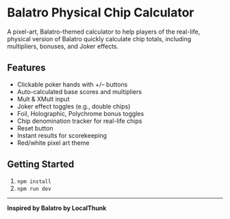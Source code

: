 # Balatro Physical Chip Calculator

A pixel-art, Balatro-themed calculator to help players of the real-life, physical version of Balatro quickly calculate chip totals, including multipliers, bonuses, and Joker effects.

## Features
- Clickable poker hands with +/– buttons
- Auto-calculated base scores and multipliers
- Mult & XMult input
- Joker effect toggles (e.g., double chips)
- Foil, Holographic, Polychrome bonus toggles
- Chip denomination tracker for real-life chips
- Reset button
- Instant results for scorekeeping
- Red/white pixel art theme

## Getting Started
1. `npm install`
2. `npm run dev`

---

**Inspired by Balatro by LocalThunk**
